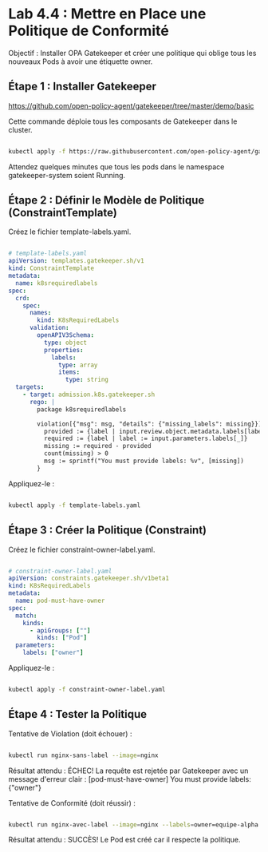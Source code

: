 #  Lab 4.4 : Mettre en Place une Politique de Conformité
Objectif : Installer OPA Gatekeeper et créer une politique qui oblige tous les nouveaux Pods à avoir une étiquette owner.

## Étape 1 : Installer Gatekeeper

https://github.com/open-policy-agent/gatekeeper/tree/master/demo/basic

Cette commande déploie tous les composants de Gatekeeper dans le cluster.

```bash

kubectl apply -f https://raw.githubusercontent.com/open-policy-agent/gatekeeper/release-3.11/deploy/gatekeeper.yaml
```
Attendez quelques minutes que tous les pods dans le namespace gatekeeper-system soient Running.

## Étape 2 : Définir le Modèle de Politique (ConstraintTemplate)
Créez le fichier template-labels.yaml.

```YAML

# template-labels.yaml
apiVersion: templates.gatekeeper.sh/v1
kind: ConstraintTemplate
metadata:
  name: k8srequiredlabels
spec:
  crd:
    spec:
      names:
        kind: K8sRequiredLabels
      validation:
        openAPIV3Schema:
          type: object 
          properties:
            labels:
              type: array
              items:
                type: string
  targets:
    - target: admission.k8s.gatekeeper.sh
      rego: |
        package k8srequiredlabels

        violation[{"msg": msg, "details": {"missing_labels": missing}}] {
          provided := {label | input.review.object.metadata.labels[label]}
          required := {label | label := input.parameters.labels[_]}
          missing := required - provided
          count(missing) > 0
          msg := sprintf("You must provide labels: %v", [missing])
        }
```
Appliquez-le :

```bash

kubectl apply -f template-labels.yaml
```
## Étape 3 : Créer la Politique (Constraint)
Créez le fichier constraint-owner-label.yaml.

```YAML

# constraint-owner-label.yaml
apiVersion: constraints.gatekeeper.sh/v1beta1
kind: K8sRequiredLabels
metadata:
  name: pod-must-have-owner
spec:
  match:
    kinds:
      - apiGroups: [""]
        kinds: ["Pod"]
  parameters:
    labels: ["owner"]

```
Appliquez-le :

```bash

kubectl apply -f constraint-owner-label.yaml

```
## Étape 4 : Tester la Politique
Tentative de Violation (doit échouer) :

```bash

kubectl run nginx-sans-label --image=nginx
```
Résultat attendu : ÉCHEC! La requête est rejetée par Gatekeeper avec un message d'erreur clair : [pod-must-have-owner] You must provide labels: {"owner"}

Tentative de Conformité (doit réussir) :

```bash

kubectl run nginx-avec-label --image=nginx --labels=owner=equipe-alpha
```
Résultat attendu : SUCCÈS! Le Pod est créé car il respecte la politique.
